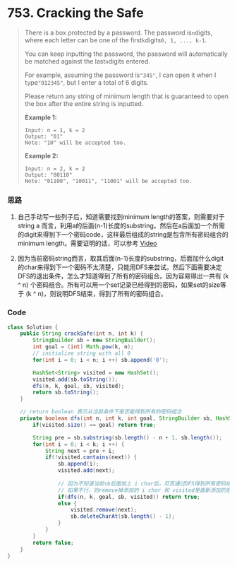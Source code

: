 # 753. Cracking the Safe

> There is a box protected by a password. The password is`n`digits, where each letter can be one of the first`k`digits`0, 1, ..., k-1`.
>
> You can keep inputting the password, the password will automatically be matched against the last`n`digits entered.
>
> For example, assuming the password is`"345"`, I can open it when I type`"012345"`, but I enter a total of 6 digits.
>
> Please return any string of minimum length that is guaranteed to open the box after the entire string is inputted.
>
> **Example 1:**
>
> ```
> Input: n = 1, k = 2
> Output: "01"
> Note: "10" will be accepted too.
> ```
>
> **Example 2:**
>
> ```
> Input: n = 2, k = 2
> Output: "00110"
> Note: "01100", "10011", "11001" will be accepted too.
> ```

### 思路

1. 自己手动写一些列子后，知道需要找到minimum length的答案，则需要对于string a 而言，利用a的后面\(n-1\)长度的substring，然后在a后面加一个所需的digit来得到下一个密码code，这样最后组成的string是包含所有密码组合的minimum length。需要证明的话，可以参考 [Video ](https://www.youtube.com/watch?v=iPLQgXUiU14)

2. 因为当前密码string而言，取其后面\(n-1\)长度的substring，后面加什么digit的char来得到下一个密码不太清楚，只能用DFS来尝试。然后下面需要决定DFS的退出条件，怎么才知道得到了所有的密码组合。因为容易得出一共有 \(k ^ n\) 个密码组合。所有可以用一个set记录已经得到的密码，如果set的size等于 \(k ^ n\)，则说明DFS结束，得到了所有的密码组合。

### Code

```java
class Solution {
    public String crackSafe(int n, int k) {
        StringBuilder sb = new StringBuilder();
        int goal = (int) Math.pow(k, n);
        // initialize string with all 0
        for(int i = 0; i < n; i ++) sb.append('0');

        HashSet<String> visited = new HashSet();
        visited.add(sb.toString());
        dfs(n, k, goal, sb, visited);
        return sb.toString();
    }

    // return boolean 表示从当前条件下是否能得到所有的密码组合
    private boolean dfs(int n, int k, int goal, StringBuilder sb, HashSet<String> visited) {
        if(visited.size() == goal) return true;

        String pre = sb.substring(sb.length() - n + 1, sb.length());
        for(int i = 0; i < k; i ++) {
            String next = pre + i;
            if(!visited.contains(next)) {
                sb.append(i);
                visited.add(next);
                
                // 因为不知道当前sb后面加上 i char后，可否通过DFS得到所有密码组合，所有这里用DFS尝试
                // 如果不行，则remove掉添加的 i char 和 visited里面新添加的密码
                if(dfs(n, k, goal, sb, visited)) return true;
                else {
                    visited.remove(next);
                    sb.deleteCharAt(sb.length() - 1);
                }
            }
        }
        return false;
    }
}
```



